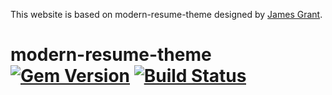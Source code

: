 This website is based on modern-resume-theme designed by <a href="https://github.com/sproogen/modern-resume-theme">James Grant</a>.
# modern-resume-theme [![Gem Version](https://badge.fury.io/rb/modern-resume-theme.svg)](https://badge.fury.io/rb/modern-resume-theme) [![Build Status](https://travis-ci.com/sproogen/modern-resume-theme.svg?branch=master)](https://travis-ci.com/sproogen/modern-resume-theme)
